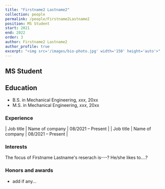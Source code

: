 ```yaml
---
title: "Firstname2 Lastname2"
collection: people
permalink: /people/Firstname2Lastname2
position: MS Student
start: 2021
end: 2022
order: 3
author: Firstname2 Lastname2
author_profile: true
excerpt: "<img src='/images/bio-photo.jpg' width='150' height='auto'>"
---
```

## MS Student

## Education
* B.S. in Mechanical Engineering, *xxx*, 20xx
* M.S. in Mechanical Engineering, *xxx*, 20xx

### Experience

| Job title          | Name of company     | 08/2021 – Present |
| Job title          | Name of company     | 08/2021 – Present |

### Interests
The focus of Firstname Lastname's reserach is---? He/she likes to....?

### Honors and awards
* add if any...